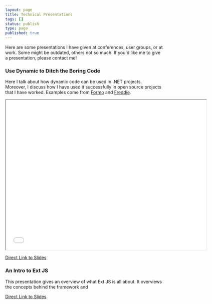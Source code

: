 ```yaml
---
layout: page
title: Technical Presentations
tags: []
status: publish
type: page
published: true
---
```


Here are some presentations I have given at conferences, user groups, or at work. Some might be outdated, others not so much. If you'd like me to give a presentation, please contact me!

### Use Dynamic to Ditch the Boring Code

Here I talk about how dynamic code can be used in .NET projects. Moreover, I discuss how I have used it successfully in open source projects that I have worked. Examples come from [Formo](/Formo) and [Freddie](http://www.github.com/ChrisMissal/Freddie).

<iframe class="visible-desktop visible-tablet hidden-phone" src="{{ site.url }}/technical-presentations/UseDynamicToDitchTheBoringCode/template/index.html?full#Cover" height="480" width="640"></iframe>

[Direct Link to Slides](/technical-presentations/UseDynamicToDitchTheBoringCode/template/index.html)

### An Intro to Ext JS

This presentation gives an overview of what Ext JS is all about. It overviews the concepts behind the framework and 

[Direct Link to Slides](/technical-presentations/AnIntroToExtJS/slides/slides.html)
